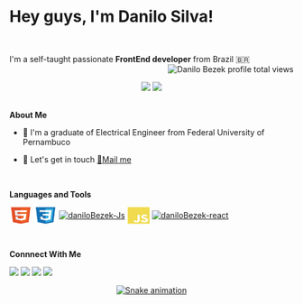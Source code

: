 # Hey guys, I'm Danilo Silva!

<br />

<span align="left"> I'm a self-taught passionate **FrontEnd developer** from Brazil :brazil: </span><a href="https://danilobezek.github.io/linkBio/"><img align="right" src="https://komarev.com/ghpvc/?username=danilobezek&label=PROFILE+VIEWS&color=lightgrey&style=flat" alt="Danilo Bezek profile total views"/></a>

<br />

 <div align=center>
  <a href="https://danilobezek.github.io/linkBio/"><img height="150rem" src="https://github-readme-stats.vercel.app/api?username=danilobezek&show_icons=true&include_all_commits=true&count_private=true&title_color=20232a&icon_color=20232a&bg_color=ffffff&border_color=dbdbdb&border_radius=10px"/></a>
  <a href="https://danilobezek.github.io/linkBio/"><img height="150rem" src="https://github-readme-stats.vercel.app/api/top-langs/?username=danilobezek&layout=compact&langs_count=7&title_color=20232a&icon_color=20232aF&bg_color=ffffff&border_color=dbdbdb&border_radius=6px"/>
</div></a>

<br />

**About Me**

- 🔌 I'm a graduate of Electrical Engineer from Federal University of Pernambuco

- 💼 Let's get in touch [🔗Mail me](mailto:danilobezek@gmail.com)

<br>



**Languages and Tools**

  <a href="https://danilobezek.github.io/linkBio/" target="_blank"><img align="center" alt="daniloBezek-HTML" height="30" width="40" src="https://raw.githubusercontent.com/devicons/devicon/master/icons/html5/html5-original.svg"><a>
  <a href="https://danilobezek.github.io/linkBio/" target="_blank"><img align="center" alt="daniloBezek-CSS" height="30" width="40" src="https://raw.githubusercontent.com/devicons/devicon/master/icons/css3/css3-original.svg"><a>
  <a href="https://danilobezek.github.io/linkBio/" target="_blank"><img align="center" alt="daniloBezek-Js" height="30" width="40" src="https://cdn.jsdelivr.net/gh/devicons/devicon/icons/sass/sass-original.svg"><a>
  <a href="https://danilobezek.github.io/linkBio/" target="_blank"><img align="center" alt="daniloBezek-Js" height="30" width="40" src="https://raw.githubusercontent.com/devicons/devicon/master/icons/javascript/javascript-plain.svg"><a>
  <a href="https://danilobezek.github.io/linkBio/" target="_blank"><img align="center" alt="daniloBezek-react" height="30" width="40" src="https://cdn.jsdelivr.net/gh/devicons/devicon/icons/react/react-original.svg"><a>
  
  
          
  
  
<br>



**Connnect With Me**

<a href="https://www.youtube.com/channel/UC8p6eGzH0tZr_f7C4S2aiYQ" target="_blank"><img src="https://img.shields.io/badge/YouTube-20232a?style=for-the-badge&logo=youtube&logoColor=white" target="_blank"></a>
<a href="https://instagram.com/danilobezek" target="_blank"><img src="https://img.shields.io/badge/-Instagram-20232a?style=for-the-badge&logo=instagram&logoColor=white" target="_blank"></a>
<a href = "mailto:danilobezek@gmail.com"><img src="https://img.shields.io/badge/-Gmail-20232a?style=for-the-badge&logo=gmail&logoColor=white" target="_blank"></a>
<a href="https://www.linkedin.com/in/danilobezek" target="_blank"><img src="https://img.shields.io/badge/-LinkedIn-20232a?style=for-the-badge&logo=linkedin&logoColor=white" target="_blank"></a> 



<div align="center">

  <a href="https://danilobezek.github.io/linkBio/">![Snake animation](https://github.com/danilobezek/danilobezek/blob/output/github-contribution-grid-snake.svg)</a>
  
</div>
